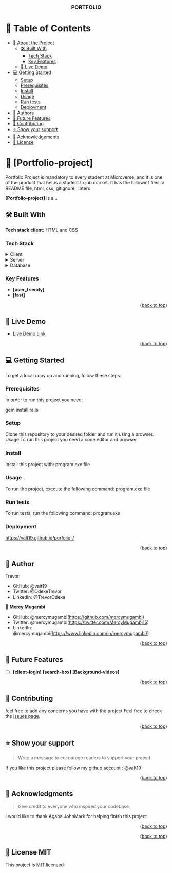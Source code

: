 <a name="readme-top"></a>

<div align ="center">
  <h3><b>PORTFOLIO</b></h3>

</div>



# 📗 Table of Contents

- [📖 About the Project](#about-project)
  - [🛠 Built With](#built-with)
    - [Tech Stack](#tech-stack)
    - [Key Features](#key-features)
  - [🚀 Live Demo](#live-demo)
- [💻 Getting Started](#getting-started)
  - [Setup](#setup)
  - [Prerequisites](#prerequisites)
  - [Install](#install)
  - [Usage](#usage)
  - [Run tests](#run-tests)
  - [Deployment](#triangular_flag_on_post-deployment)
- [👥 Authors](#authors)
- [🔭 Future Features](#future-features)
- [🤝 Contributing](#contributing)
- [⭐️ Show your support](#support)
- [🙏 Acknowledgements](#acknowledgements)
- [📝 License](#license)

# 📖 [Portfolio-project] <a name="Portfolio-project"></a>

Portfolio Project is mandatory to every student at Microverse, and it is one of the product that helps a student to job market. It has the followinf files: a README file, html, css, gitignore, linters

**[Portfolio-project]** is a...

## 🛠 Built With <a name="built-with"></a>
**Tech stack**
**client:**
  HTML and CSS
### Tech Stack <a name="tech-stack"></a>
<details>
  <summary>Client</summary>
  <ul>
    <li><a href="https://reactjs.org/">React.js</a></li>
  </ul>
</details>

<details>
  <summary>Server</summary>
  <ul>
    <li><a href="https://expressjs.com/">Express.js</a></li>
  </ul>
</details>

<details>
<summary>Database</summary>
  <ul>
    <li><a href="https://www.postgresql.org/">PostgreSQL</a></li>
  </ul>
</details>

### Key Features <a name="key-features"></a>

- **[user_friendy]**
- **[fast]**

<p align="right">(<a href="#readme-top">back to top</a>)</p>

## 🚀 Live Demo <a name="live-demo"></a>

- [Live Demo Link](https://yourdeployedapplicationlink.com)

<p align="right">(<a href="#readme-top">back to top</a>)</p>

## 💻 Getting Started <a name="getting-started"></a>

To get a local copy up and running, follow these steps.

### Prerequisites

In order to run this project you need:

gem install rails

### Setup

Clone this repository to your desired folder and run it using a browser. Usage To run this project you need a code editor and browser
### Install

Install this project with: program.exe file



### Usage

To run the project, execute the following command: program.exe file



### Run tests

To run tests, run the following command: program.exe

### Deployment

https://valt19.github.io/porfolio-/

<p align="right">(<a href="#readme-top">back to top</a>)</p>


## 👥 Author <a name="authors"></a>
Trevor:
- GitHub: @valt19
- Twitter: @OdekeTrevor
- LinkedIn: @TrevorOdeke


👤 **Mercy Mugambi**

- GitHub: @mercymugambi(https://github.com/mercymugambi)
- Twitter: @mercymugambi(https://twitter.com/MercyMugambi15)
- LinkedIn: @mercymugambi(https://www.linkedin.com/in/mercymugambi/)



<p align="right">(<a href="#readme-top">back to top</a>)</p>


## 🔭 Future Features <a name="future-features"></a>


- [ ] **[client-login]**
**[search-box]**
**[Background-videos]**


<p align="right">(<a href="#readme-top">back to top</a>)</p>

## 🤝 Contributing <a name="contributing"></a>

feel free to add any concerns you have with the project
Feel free to check the [issues page](../../issues/).

<p align="right">(<a href="#readme-top">back to top</a>)</p>

## ⭐️ Show your support <a name="support"></a>

> Write a message to encourage readers to support your project

If you like this project please follow my github account : @valt19

<p align="right">(<a href="#readme-top">back to top</a>)</p>


## 🙏 Acknowledgments <a name="acknowledgements"></a>

> Give credit to everyone who inspired your codebase.

I would like to thank Agaba JohnMark for helping finish this project

<p align="right">(<a href="#readme-top">back to top</a>)</p>


<p align="right">(<a href="#readme-top">back to top</a>)</p>


## 📝 License <a name="MIT"> MIT</a>


This project is [ MIT ]( ./MIT.md ) licensed.